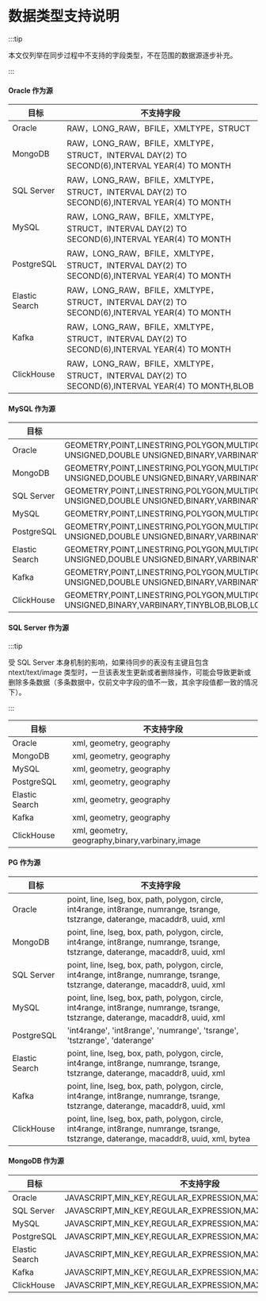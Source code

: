 # 数据类型支持说明

:::tip

本文仅列举在同步过程中不支持的字段类型，不在范围的数据源逐步补充。

:::

#### Oracle 作为源

| 目标           | 不支持字段                                                   |
| -------------- | ------------------------------------------------------------ |
| Oracle         | RAW，LONG_RAW，BFILE，XMLTYPE，STRUCT                        |
| MongoDB        | RAW，LONG_RAW，BFILE，XMLTYPE，STRUCT，INTERVAL DAY(2) TO SECOND(6),INTERVAL YEAR(4) TO MONTH |
| SQL Server     | RAW，LONG_RAW，BFILE，XMLTYPE，STRUCT，INTERVAL DAY(2) TO SECOND(6),INTERVAL YEAR(4) TO MONTH |
| MySQL          | RAW，LONG_RAW，BFILE，XMLTYPE，STRUCT，INTERVAL DAY(2) TO SECOND(6),INTERVAL YEAR(4) TO MONTH |
| PostgreSQL     | RAW，LONG_RAW，BFILE，XMLTYPE，STRUCT，INTERVAL DAY(2) TO SECOND(6),INTERVAL YEAR(4) TO MONTH |
| Elastic Search | RAW，LONG_RAW，BFILE，XMLTYPE，STRUCT，INTERVAL DAY(2) TO SECOND(6),INTERVAL YEAR(4) TO MONTH |
| Kafka          | RAW，LONG_RAW，BFILE，XMLTYPE，STRUCT，INTERVAL DAY(2) TO SECOND(6),INTERVAL YEAR(4) TO MONTH |
| ClickHouse     | RAW，LONG_RAW，BFILE，XMLTYPE，STRUCT，INTERVAL DAY(2) TO SECOND(6),INTERVAL YEAR(4) TO MONTH,BLOB |

#### MySQL 作为源

| 目标           | 不支持字段                                                   |
| -------------- | ------------------------------------------------------------ |
| Oracle         | GEOMETRY,POINT,LINESTRING,POLYGON,MULTIPOINT,MULTILINESTRING,MULTIPOLYGON,GEOMETRYCOLLECTION,DOUBLE UNSIGNED,DOUBLE UNSIGNED,BINARY,VARBINARY,TINYBLOB,BLOB,LONGBLOB |
| MongoDB        | GEOMETRY,POINT,LINESTRING,POLYGON,MULTIPOINT,MULTILINESTRING,MULTIPOLYGON,GEOMETRYCOLLECTION,DOUBLE UNSIGNED,DOUBLE UNSIGNED,BINARY,VARBINARY,TINYBLOB,BLOB,LONGBLOB |
| SQL Server     | GEOMETRY,POINT,LINESTRING,POLYGON,MULTIPOINT,MULTILINESTRING,MULTIPOLYGON,GEOMETRYCOLLECTION,DOUBLE UNSIGNED,DOUBLE UNSIGNED,BINARY,VARBINARY,TINYBLOB,BLOB,LONGBLOB |
| MySQL          | GEOMETRY,POINT,LINESTRING,POLYGON,MULTIPOINT,MULTILINESTRING,MULTIPOLYGON,GEOMETRYCOLLECTION |
| PostgreSQL     | GEOMETRY,POINT,LINESTRING,POLYGON,MULTIPOINT,MULTILINESTRING,MULTIPOLYGON,GEOMETRYCOLLECTION,DOUBLE UNSIGNED,DOUBLE UNSIGNED,BINARY,VARBINARY,TINYBLOB,BLOB,LONGBLOB |
| Elastic Search | GEOMETRY,POINT,LINESTRING,POLYGON,MULTIPOINT,MULTILINESTRING,MULTIPOLYGON,GEOMETRYCOLLECTION,DOUBLE UNSIGNED,DOUBLE UNSIGNED,BINARY,VARBINARY,TINYBLOB,BLOB,LONGBLOB |
| Kafka          | GEOMETRY,POINT,LINESTRING,POLYGON,MULTIPOINT,MULTILINESTRING,MULTIPOLYGON,GEOMETRYCOLLECTION,DOUBLE UNSIGNED,DOUBLE UNSIGNED,BINARY,VARBINARY,TINYBLOB,BLOB,LONGBLOB |
| ClickHouse     | GEOMETRY,POINT,LINESTRING,POLYGON,MULTIPOINT,MULTILINESTRING,MULTIPOLYGON,GEOMETRYCOLLECTION,DOUBLE UNSIGNED,BINARY,VARBINARY,TINYBLOB,BLOB,LONGBLOB |

#### SQL Server 作为源

:::tip

受 SQL Server 本身机制的影响，如果待同步的表没有主键且包含 ntext/text/image 类型时，一旦该表发生更新或者删除操作，可能会导致更新或删除多条数据（多条数据中，仅前文中字段的值不一致，其余字段值都一致的情况下）。

:::

| 目标           | 不支持字段                                      |
| -------------- | ----------------------------------------------- |
| Oracle         | xml, geometry, geography                        |
| MongoDB        | xml, geometry, geography                        |
| MySQL          | xml, geometry, geography                        |
| PostgreSQL     | xml, geometry, geography                        |
| Elastic Search | xml, geometry, geography                        |
| Kafka          | xml, geometry, geography                        |
| ClickHouse     | xml, geometry, geography,binary,varbinary,image |

#### PG 作为源

| 目标           | 不支持字段                                                   |
| -------------- | ------------------------------------------------------------ |
| Oracle         | point, line, lseg, box, path, polygon, circle, int4range, int8range, numrange, tsrange, tstzrange, daterange, macaddr8, uuid, xml |
| MongoDB        | point, line, lseg, box, path, polygon, circle, int4range, int8range, numrange, tsrange, tstzrange, daterange, macaddr8, uuid, xml |
| SQL Server     | point, line, lseg, box, path, polygon, circle, int4range, int8range, numrange, tsrange, tstzrange, daterange, macaddr8, uuid, xml |
| MySQL          | point, line, lseg, box, path, polygon, circle, int4range, int8range, numrange, tsrange, tstzrange, daterange, macaddr8, uuid, xml |
| PostgreSQL     | 'int4range', 'int8range', 'numrange', 'tsrange', 'tstzrange', 'daterange' |
| Elastic Search | point, line, lseg, box, path, polygon, circle, int4range, int8range, numrange, tsrange, tstzrange, daterange, macaddr8, uuid, xml |
| Kafka          | point, line, lseg, box, path, polygon, circle, int4range, int8range, numrange, tsrange, tstzrange, daterange, macaddr8, uuid, xml |
| ClickHouse     | point, line, lseg, box, path, polygon, circle, int4range, int8range, numrange, tsrange, tstzrange, daterange, macaddr8, uuid, xml, bytea |

#### MongoDB 作为源

| 目标           | 不支持字段                                                |
| -------------- | --------------------------------------------------------- |
| Oracle         | JAVASCRIPT,MIN_KEY,REGULAR_EXPRESSION,MAX_KEY             |
| SQL Server     | JAVASCRIPT,MIN_KEY,REGULAR_EXPRESSION,MAX_KEY             |
| MySQL          | JAVASCRIPT,MIN_KEY,REGULAR_EXPRESSION,MAX_KEY             |
| PostgreSQL     | JAVASCRIPT,MIN_KEY,REGULAR_EXPRESSION,MAX_KEY             |
| Elastic Search | JAVASCRIPT,MIN_KEY,REGULAR_EXPRESSION,MAX_KEY             |
| Kafka          | JAVASCRIPT,MIN_KEY,REGULAR_EXPRESSION,MAX_KEY             |
| ClickHouse     | JAVASCRIPT,MIN_KEY,REGULAR_EXPRESSION,MAX_KEY,BINARY,NULL |


